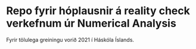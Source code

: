 # Repo fyrir hóplausnir á reality check verkefnum úr Numerical Analysis

Fyrir tölulega greiningu vorið 2021 í Háskóla Íslands.
